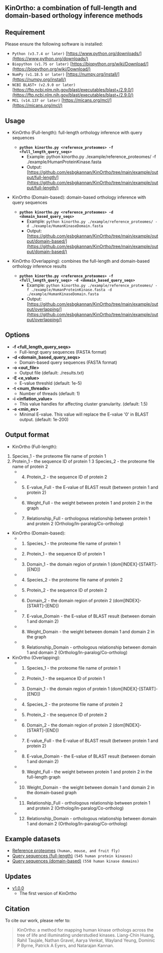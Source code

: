 ## KinOrtho: a combination of full-length and domain-based orthology inference methods

## Requirement

Please ensure the following software is installed:

- `Python (v3.7.4 or later)` [https://www.python.org/downloads/](https://www.python.org/downloads/)
- `Biopython (v1.75 or later)` [https://biopython.org/wiki/Download/](https://biopython.org/wiki/Download/)
- `NumPy (v1.18.5 or later)` [https://numpy.org/install/](https://numpy.org/install/)
- `NCBI BLAST+ (v2.9.0 or later)` [https://ftp.ncbi.nlm.nih.gov/blast/executables/blast+/2.9.0/](https://ftp.ncbi.nlm.nih.gov/blast/executables/blast+/2.9.0/)
- `MCL (v14.137 or later)` [https://micans.org/mcl/](https://micans.org/mcl/)

## Usage

* KinOrtho (Full-length): full-length orthology inference with query sequences
	* **`python kinortho.py <reference_proteomes> -f <full_length_query_seqs>`**
		* Example: python kinortho.py ./example/reference_proteomes/ -f ./example/HumanProteinKinase.fasta
		* Output: [https://github.com/esbgkannan/KinOrtho/tree/main/example/output/full-length/](https://github.com/esbgkannan/KinOrtho/tree/main/example/output/full-length/)
		
* KinOrtho (Domain-based): domain-based orthology inference with query sequences
	* **`python kinortho.py <reference_proteomes> -d <domain_based_query_seqs>`**
		* Example: `python kinortho.py ./example/reference_proteomes/ -d ./example/HumanKinaseDomain.fasta`
		* Output: [https://github.com/esbgkannan/KinOrtho/tree/main/example/output/domain-based/](https://github.com/esbgkannan/KinOrtho/tree/main/example/output/domain-based/)

* KinOrtho (Overlapping): combines the full-length and domain-based orthology inference results
	* **`python kinortho.py <reference_proteomes> -f <full_length_query_seqs> -d <domain_based_query_seqs>`**
		* Example: `python kinortho.py ./example/reference_proteomes/ -f ./example/HumanProteinKinase.fasta -d ./example/HumanKinaseDomain.fasta`
		* Output: [https://github.com/esbgkannan/KinOrtho/tree/main/example/output/overlapping/](https://github.com/esbgkannan/KinOrtho/tree/main/example/output/overlapping/)

## Options

* **-f <full_length_query_seqs>**
	* Full-lengt query sequences (FASTA format)
* **-d <domain_based_query_seqs>**
	* Domain-based query sequences (FASTA format)
* **-o <out_file>**
	* Output file (default: ./results.txt)
* **-E <e_value>**
	* E-value threshld (default: 1e-5)
* **-t <num_threads>**
	* Number of threads (default: 1)
* **-i <inflation_value>**
	* This value handles for affecting cluster granularity. (default: 1.5)
* **-e <min_ev>**
	* Minimal E-value. This value will replace the E-value '0' in BLAST output. (default: 1e-200)

## Output format

* KinOrtho (Full-length):
1. Species_1 - the proteome file name of protein 1
2. Protein_1 - the sequence ID of protein 1
	3 Species_2 - the proteome file name of protein 2
	* 4. Protein_2 - the sequence ID of protein 2
	* 5. E-value_Full - the E-value of BLAST result (between protein 1 and protein 2)
	* 6. Weight_Full - the weight between protein 1 and protein 2 in the graph
	* 7. Relationship_Full - orthologous relationship between protein 1 and protein 2 (Ortholog/In-paralog/Co-ortholog)
* KinOrtho (Domain-based):
	* 1. Species_1 - the proteome file name of protein 1
	* 2. Protein_1 - the sequence ID of protein 1
	* 3. Domain_1 - the domain region of protein 1 (dom[INDEX]-[START]-[END])
	* 4. Species_2 - the proteome file name of protein 2
	* 5. Protein_2 - the sequence ID of protein 2
	* 6. Domain_2 - the domain region of protein 2 (dom[INDEX]-[START]-[END])
	* 7. E-value_Domain - the E-value of BLAST result (between domain 1 and domain 2)
	* 8. Weight_Domain - the weight between domain 1 and domain 2 in the graph
	* 9. Relationship_Domain - orthologous relationship between domain 1 and domain 2 (Ortholog/In-paralog/Co-ortholog)
* KinOrtho (Overlapping):
	* 1. Species_1 - the proteome file name of protein 1
	* 2. Protein_1 - the sequence ID of protein 1
	* 3. Domain_1 - the domain region of protein 1 (dom[INDEX]-[START]-[END])
	* 4. Species_2 - the proteome file name of protein 2
	* 5. Protein_2 - the sequence ID of protein 2
	* 6. Domain_2 - the domain region of protein 2 (dom[INDEX]-[START]-[END])
	* 7. E-value_Full - the E-value of BLAST result (between protein 1 and protein 2)
	* 8. E-value_Domain - the E-value of BLAST result (between domain 1 and domain 2)
	* 9. Weight_Full - the weight between protein 1 and protein 2 in the full-length graph
	* 10. Weight_Domain - the weight between domain 1 and domain 2 in the domain-based graph
	* 11. Relationship_Full - orthologous relationship between protein 1 and protein 2 (Ortholog/In-paralog/Co-ortholog)
	* 12. Relationship_Domain - orthologous relationship between domain 1 and domain 2 (Ortholog/In-paralog/Co-ortholog)

## Example datasets

* [Reference proteomes](https://github.com/leon1003/KinOrtho/tree/master/example/reference_proteomes/) `(human, mouse, and fruit fly)`
* [Query sequences (full-length)](https://github.com/leon1003/KinOrtho/blob/master/example/HumanKinaseDomain.fasta) `(545 human protein kinases)`
* [Query sequences (domain-based)](https://github.com/leon1003/KinOrtho/blob/master/example/HumanProteinKinase.fasta) `(558 human kinase domains)`

## Updates

* [v1.0.0](https://github.com/esbgkannan/KinOrtho/tree/main/version/v1.0.0/)
	* The first version of KinOrtho

## Citation

To cite our work, please refer to:

> KinOrtho: a method for mapping human kinase orthologs across the tree of life and illuminating understudied kinases. Liang-Chin Huang, Rahil Taujale, Nathan Gravel, Aarya Venkat, Wayland Yeung, Dominic P Byrne, Patrick A Eyers, and Natarajan Kannan.
